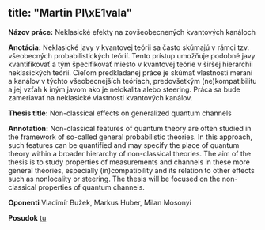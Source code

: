 title: "Martin Pl\xE1vala"
---
**Názov práce:** Neklasické efekty na zovšeobecnených kvantových kanáloch

**Anotácia:** Neklasické javy v kvantovej teórii sa často skúmajú v rámci tzv. všeobecných probabilistických teórií. Tento prístup umožňuje podobné javy  kvantifikovať a tým špecifikovať miesto v kvantovej teórie v širšej hierarchii neklasických teórií. Cieľom predkladanej práce je skúmať vlastnosti meraní a kanálov v týchto všeobecnejších teóriach, predovšetkým (ne)kompatibilitu a jej vzťah k iným javom ako je nelokalita alebo steering. Práca sa bude zameriavať na neklasické vlastnosti kvantových kanálov.



**Thesis title:** Non-classical effects on generalized quantum channels

**Annotation:** Non-classical features of quantum theory are often studied in the framework of so-called general probabilistic theories. In this approach, such features can be quantified and may specify the place of quantum theory within a broader hierarchy of non-classical theories. The aim of the thesis is to study  properties of measurements and channels in these more general theories, especially (in)compatibility and its relation to other effects such as nonlocality or steering. The thesis will be focused on 
the non-classical properties of quantum channels. 

  
**Oponenti** Vladimír Bužek, Markus Huber, Milan Mosonyi


**Posudok** [tu](plavala/plavala_posudok.doc) 

